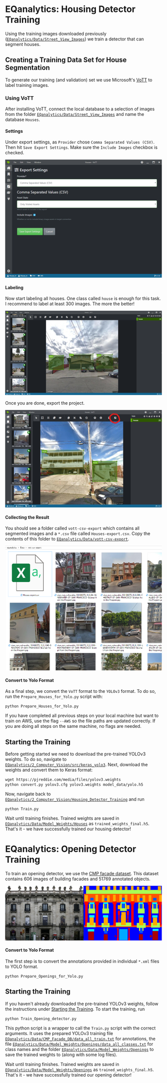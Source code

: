 # EQanalytics: Housing Detector Training
Using the training images downloaded previously ([`EQanalytics/Data/Street_View_Images`](/Data/Street_View_Images)) we train a detector that can segment houses. 

## Creating a Training Data Set for House Segmentation
To generate our training (and validation) set we use Microsoft's [VoTT](https://github.com/Microsoft/VoTT) to label training images. 

### Using VoTT
After installing VoTT, connect the local database to a selection of images from the folder [`EQanalytics/Data/Street_View_Images`](/Data/Street_View_Images) and name the database `Houses`.

#### Settings
Under export settings, as `Provider` chose `Comma Separated Values (CSV)`. Then hit `Save Export Settings`. Make sure the `Include Images` checkbox is checked.

![VoTT Settings](/2_Computer_Vision/Detector_Training/Screenshots/VoTT_Export_Settings.png)

#### Labeling
Now start labeling all houses. One class called `house` is enough for this task. I recommend to label at least 300 images. The more the better!

![VoTT Houses](/2_Computer_Vision/Detector_Training/Screenshots/VoTT_Houses.png)

 Once you are done, export the project. 
 
![VoTT Saving](/2_Computer_Vision/Detector_Training/Screenshots/VoTT_Save.jpg)

#### Collecting the Result
You should see a folder called `vott-csv-export` which contains all segmented images and a `*.csv` file called `Houses-export.csv`. Copy the contents of this folder to [`EQanalytics/Data/vott-csv-export`](/Data/vott-csv-export). 

![VoTT Folder](/2_Computer_Vision/Detector_Training/Screenshots/VoTT_Export.png)

#### Convert to Yolo Format
As a final step, we convert the `VoTT` format to the `YOLOv3` format. To do so, run the `Prepare_Houses_for_Yolo.py` script with:

```
python Prepare_Houses_for_Yolo.py
```

If you have completed all previous steps on your local machine but want to train on AWS, use the flag `--AWS` so the file paths are updated correctly. If you are doing all steps on the same machine, no flags are needed. 

## Starting the Training

Before getting started we need to download the pre-trained YOLOv3 weights. To do so, navigate to [`EQanalytics/2_Computer_Vision/src/keras_yolo3`](/2_Computer_Vision/src/keras_yolo3). Next, download the weights and convert them to Keras format:

```
wget https://pjreddie.com/media/files/yolov3.weights
python convert.py yolov3.cfg yolov3.weights model_data/yolo.h5
```
Now, navigate back to [`EQanalytics/2_Computer_Vision/Housing_Detector_Training`](/2_Computer_Vision/Housing_Detector_Training) and run

```
python Train.py
```
Wait until training finishes. Trained weights are saved in [`EQanalytics/Data/Model_Weights/Houses`](/Data/Model_Weights/Houses) as `trained_weights_final.h5`. That's it - we have successfully trained our housing detector!

# EQanalytics: Opening Detector Training
To train an opening detector, we use the [CMP facade dataset](http://cmp.felk.cvut.cz/~tylecr1/facade/). This dataset contains 606 images of building facades and 51769 annotated objects. 

![Annotated Opening Folder](/2_Computer_Vision/Detector_Training/Screenshots/Opening.jpg)

#### Convert to Yolo Format
The first step is to convert the annotations provided in individual `*.xml` files to YOLO format.

```
python Prepare_Openings_for_Yolo.py
```
## Starting the Training
If you haven't already downloaded the pre-trained YOLOv3 weights, follow the instructions under [Starting the Training](#Starting-the-Training). To start the training, run

```
python Train_Opening_detector.py
```

This python script is a wrapper to call the `Train.py` script with the correct arguments. It uses the prepared YOLOv3 training file [`EQanalytics/Data/CMP_Facade_DB/data_all_train.txt`](/Data/CMP_Facade_DB/data_all_train.txt) for annotations, the file [`EQanalytics/Data/Model_Weights/Openings/data_all_classes.txt`](/Data/Model_Weights/Openings/data_all_classes.txt) for class names and the folder [`EQanalytics/Data/Model_Weights/Openings`](/Data/Model_Weights/Openings) to save the trained weights to (along with some log files). 

Wait until training finishes. Trained weights are saved in [`EQanalytics/Data/Model_Weights/Openings`](/Data/Model_Weights/Openings) as `trained_weights_final.h5`. That's it - we have successfully trained our opening detector!